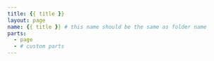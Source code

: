 ```yaml
---
title: {{ title }}
layout: page
name: {{ title }} # this name should be the same as folder name
parts: 
  - page
  - # custom parts
---
```

